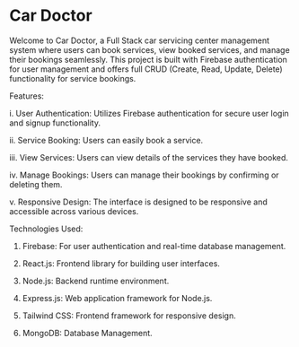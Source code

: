 
# Car Doctor

Welcome to Car Doctor, a Full Stack car servicing center management system where users can book services, view booked services, and manage their bookings seamlessly. 
This project is built with Firebase authentication for user management and offers full CRUD (Create, Read, Update, Delete) functionality for service bookings.

Features:

i. User Authentication: Utilizes Firebase authentication for secure user login and signup functionality.

ii. Service Booking: Users can easily book a service.

iii. View Services: Users can view details of the services they have booked.

iv. Manage Bookings: Users can manage their bookings by confirming or deleting them.

v. Responsive Design: The interface is designed to be responsive and accessible across various devices.

Technologies Used:

1. Firebase: For user authentication and real-time database management.
   
2. React.js: Frontend library for building user interfaces.
   
3. Node.js: Backend runtime environment.
 
4. Express.js: Web application framework for Node.js.
 
5. Tailwind CSS: Frontend framework for responsive design.
 
6. MongoDB: Database Management. 
